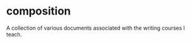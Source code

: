 composition
===========
A collection of various documents associated with the writing courses I teach.
